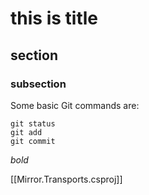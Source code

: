 # this is title

## section

### subsection

Some basic Git commands are:


```
git status
git add
git commit
```
*bold*

[[Mirror.Transports.csproj]]

